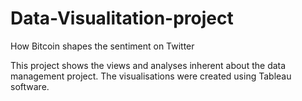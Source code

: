# Data-Visualitation-project
How Bitcoin shapes the sentiment on Twitter

This project shows the views and analyses inherent about the data management project.
The visualisations were created using Tableau software.
